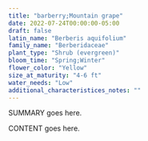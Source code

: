 ```yaml
---
title: "barberry;Mountain grape"
date: 2022-07-24T00:00:00-05:00
draft: false
latin_name: "Berberis aquifolium"
family_name: "Berberidaceae"
plant_type: "Shrub (evergreen)"
bloom_time: "Spring;Winter"
flower_color: "Yellow"
size_at_maturity: "4-6 ft"
water_needs: "Low"
additional_characteristices_notes: ""
---
```


SUMMARY goes here.

<!--more-->

CONTENT goes here.